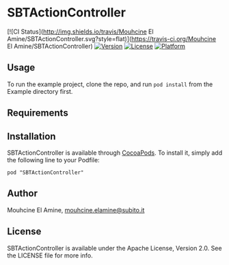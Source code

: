 # SBTActionController

[![CI Status](http://img.shields.io/travis/Mouhcine El Amine/SBTActionController.svg?style=flat)](https://travis-ci.org/Mouhcine El Amine/SBTActionController)
[![Version](https://img.shields.io/cocoapods/v/SBTActionController.svg?style=flat)](http://cocoadocs.org/docsets/SBTActionController)
[![License](https://img.shields.io/cocoapods/l/SBTActionController.svg?style=flat)](http://cocoadocs.org/docsets/SBTActionController)
[![Platform](https://img.shields.io/cocoapods/p/SBTActionController.svg?style=flat)](http://cocoadocs.org/docsets/SBTActionController)

## Usage

To run the example project, clone the repo, and run `pod install` from the Example directory first.

## Requirements

## Installation

SBTActionController is available through [CocoaPods](http://cocoapods.org). To install
it, simply add the following line to your Podfile:

    pod "SBTActionController"

## Author

Mouhcine El Amine, mouhcine.elamine@subito.it

## License

SBTActionController is available under the Apache License, Version 2.0. See the LICENSE file for more info.

